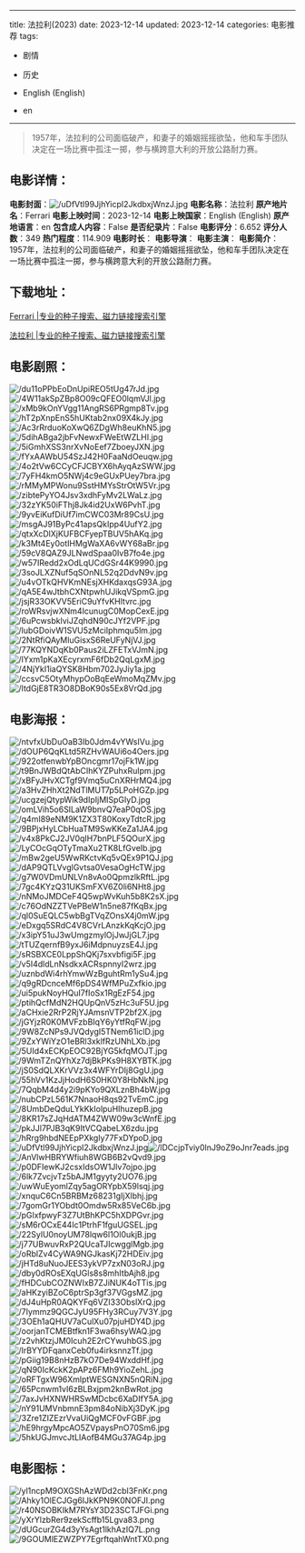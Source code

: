 
---
title: 法拉利(2023)
date: 2023-12-14
updated: 2023-12-14
categories: 电影推荐
tags:
- 剧情
- 历史

- English (English)
- en
---


> 1957年，法拉利的公司面临破产，和妻子的婚姻摇摇欲坠，他和车手团队决定在一场比赛中孤注一掷，参与横跨意大利的开放公路耐力赛。

## **电影详情**：

**电影封面**：<img src="https://image.tmdb.org/t/p/w200/uDfVtl99JjhYicpI2JkdbxjWnzJ.jpg" alt="/uDfVtl99JjhYicpI2JkdbxjWnzJ.jpg" title="/uDfVtl99JjhYicpI2JkdbxjWnzJ.jpg">
**电影名称**：法拉利
**原产地片名**：Ferrari
**电影上映时间**：2023-12-14
**电影上映国家**：English (English)
**原产地语言**：en
**包含成人内容**：False
**是否纪录片**：False
**电影评分**：6.652
**评分人数**：349
**热门程度**：114.909
**电影时长**：
**电影导演**：
**电影主演**：
**电影简介**：1957年，法拉利的公司面临破产，和妻子的婚姻摇摇欲坠，他和车手团队决定在一场比赛中孤注一掷，参与横跨意大利的开放公路耐力赛。

## **下载地址**：
[Ferrari |专业的种子搜索、磁力链接搜索引擎](https://movie.amd794.com:2083/?search=Ferrari&ordering=&mode=match_phrase&page_size=10&page=1)

[法拉利 |专业的种子搜索、磁力链接搜索引擎](https://movie.amd794.com:2083/?search=%E6%B3%95%E6%8B%89%E5%88%A9&ordering=&mode=match_phrase&page_size=10&page=1)
 

## **电影剧照**：
<img src="https://image.tmdb.org/t/p/original/du11oPPbEoDnUpiREO5tUg47rJd.jpg" alt="/du11oPPbEoDnUpiREO5tUg47rJd.jpg" title="/du11oPPbEoDnUpiREO5tUg47rJd.jpg"><img src="https://image.tmdb.org/t/p/original/4W11akSpZBp8O09cQFEO0lqmVJl.jpg" alt="/4W11akSpZBp8O09cQFEO0lqmVJl.jpg" title="/4W11akSpZBp8O09cQFEO0lqmVJl.jpg"><img src="https://image.tmdb.org/t/p/original/xMb9kOnYVgg11AngRS6PRgmp8Tv.jpg" alt="/xMb9kOnYVgg11AngRS6PRgmp8Tv.jpg" title="/xMb9kOnYVgg11AngRS6PRgmp8Tv.jpg"><img src="https://image.tmdb.org/t/p/original/hT2pXnpEnS5hUKtab2nx09X4kJy.jpg" alt="/hT2pXnpEnS5hUKtab2nx09X4kJy.jpg" title="/hT2pXnpEnS5hUKtab2nx09X4kJy.jpg"><img src="https://image.tmdb.org/t/p/original/Ac3rRrduoKoXwQ6ZDgWh8euKhN5.jpg" alt="/Ac3rRrduoKoXwQ6ZDgWh8euKhN5.jpg" title="/Ac3rRrduoKoXwQ6ZDgWh8euKhN5.jpg"><img src="https://image.tmdb.org/t/p/original/5dihABga2jbFvNewxFWeEtWZLHI.jpg" alt="/5dihABga2jbFvNewxFWeEtWZLHI.jpg" title="/5dihABga2jbFvNewxFWeEtWZLHI.jpg"><img src="https://image.tmdb.org/t/p/original/5iGmhXSS3nrXvNoEef7ZboeyJXN.jpg" alt="/5iGmhXSS3nrXvNoEef7ZboeyJXN.jpg" title="/5iGmhXSS3nrXvNoEef7ZboeyJXN.jpg"><img src="https://image.tmdb.org/t/p/original/fYxAAWbU54SzJ42H0FaaNdOeuqw.jpg" alt="/fYxAAWbU54SzJ42H0FaaNdOeuqw.jpg" title="/fYxAAWbU54SzJ42H0FaaNdOeuqw.jpg"><img src="https://image.tmdb.org/t/p/original/4o2tVw6CCyCFJCBYX6hAyqAzSWW.jpg" alt="/4o2tVw6CCyCFJCBYX6hAyqAzSWW.jpg" title="/4o2tVw6CCyCFJCBYX6hAyqAzSWW.jpg"><img src="https://image.tmdb.org/t/p/original/7yFH4kmO5NWj4c9eGUxPUey7bra.jpg" alt="/7yFH4kmO5NWj4c9eGUxPUey7bra.jpg" title="/7yFH4kmO5NWj4c9eGUxPUey7bra.jpg"><img src="https://image.tmdb.org/t/p/original/rMMyMPWonu9SstHMYsStrOtW5Vr.jpg" alt="/rMMyMPWonu9SstHMYsStrOtW5Vr.jpg" title="/rMMyMPWonu9SstHMYsStrOtW5Vr.jpg"><img src="https://image.tmdb.org/t/p/original/zibtePyYO4Jsv3xdhFyMv2LWaLz.jpg" alt="/zibtePyYO4Jsv3xdhFyMv2LWaLz.jpg" title="/zibtePyYO4Jsv3xdhFyMv2LWaLz.jpg"><img src="https://image.tmdb.org/t/p/original/32zYK50iFThj8Jk4id2UxW6PvhT.jpg" alt="/32zYK50iFThj8Jk4id2UxW6PvhT.jpg" title="/32zYK50iFThj8Jk4id2UxW6PvhT.jpg"><img src="https://image.tmdb.org/t/p/original/9yvEiKufDiUf7imCWC03Mr89CsU.jpg" alt="/9yvEiKufDiUf7imCWC03Mr89CsU.jpg" title="/9yvEiKufDiUf7imCWC03Mr89CsU.jpg"><img src="https://image.tmdb.org/t/p/original/msgAJ91ByPc41apsQkIpp4UufY2.jpg" alt="/msgAJ91ByPc41apsQkIpp4UufY2.jpg" title="/msgAJ91ByPc41apsQkIpp4UufY2.jpg"><img src="https://image.tmdb.org/t/p/original/qtxXcDlXjKUFBCFyepTBUV5hAKq.jpg" alt="/qtxXcDlXjKUFBCFyepTBUV5hAKq.jpg" title="/qtxXcDlXjKUFBCFyepTBUV5hAKq.jpg"><img src="https://image.tmdb.org/t/p/original/k3Mt4Ey0otIHMgWaXA6vWY68aBr.jpg" alt="/k3Mt4Ey0otIHMgWaXA6vWY68aBr.jpg" title="/k3Mt4Ey0otIHMgWaXA6vWY68aBr.jpg"><img src="https://image.tmdb.org/t/p/original/59cV8QAZ9JLNwdSpaa0IvB7fo4e.jpg" alt="/59cV8QAZ9JLNwdSpaa0IvB7fo4e.jpg" title="/59cV8QAZ9JLNwdSpaa0IvB7fo4e.jpg"><img src="https://image.tmdb.org/t/p/original/w57IRedd2xOdLqUCdGSr44K9990.jpg" alt="/w57IRedd2xOdLqUCdGSr44K9990.jpg" title="/w57IRedd2xOdLqUCdGSr44K9990.jpg"><img src="https://image.tmdb.org/t/p/original/3soJLXZNuf5qSOnNL52q2DdvN9v.jpg" alt="/3soJLXZNuf5qSOnNL52q2DdvN9v.jpg" title="/3soJLXZNuf5qSOnNL52q2DdvN9v.jpg"><img src="https://image.tmdb.org/t/p/original/u4vOTkQHVKmNEsjXHKdaxqsG93A.jpg" alt="/u4vOTkQHVKmNEsjXHKdaxqsG93A.jpg" title="/u4vOTkQHVKmNEsjXHKdaxqsG93A.jpg"><img src="https://image.tmdb.org/t/p/original/qA5E4wJtbhCXNtpwhUJikqVSpmG.jpg" alt="/qA5E4wJtbhCXNtpwhUJikqVSpmG.jpg" title="/qA5E4wJtbhCXNtpwhUJikqVSpmG.jpg"><img src="https://image.tmdb.org/t/p/original/jsjR33OKVV5EriC9uYfvKHltvrc.jpg" alt="/jsjR33OKVV5EriC9uYfvKHltvrc.jpg" title="/jsjR33OKVV5EriC9uYfvKHltvrc.jpg"><img src="https://image.tmdb.org/t/p/original/roWRsvjwXNm4IcunugC0MopCexE.jpg" alt="/roWRsvjwXNm4IcunugC0MopCexE.jpg" title="/roWRsvjwXNm4IcunugC0MopCexE.jpg"><img src="https://image.tmdb.org/t/p/original/6uPcwsbklviJZqhdN90cJYf2VPF.jpg" alt="/6uPcwsbklviJZqhdN90cJYf2VPF.jpg" title="/6uPcwsbklviJZqhdN90cJYf2VPF.jpg"><img src="https://image.tmdb.org/t/p/original/lubGDoivW1SVU5zMciIphmqu5lm.jpg" alt="/lubGDoivW1SVU5zMciIphmqu5lm.jpg" title="/lubGDoivW1SVU5zMciIphmqu5lm.jpg"><img src="https://image.tmdb.org/t/p/original/2NtRfiQAyMluGisxS6ReUFyNjVJ.jpg" alt="/2NtRfiQAyMluGisxS6ReUFyNjVJ.jpg" title="/2NtRfiQAyMluGisxS6ReUFyNjVJ.jpg"><img src="https://image.tmdb.org/t/p/original/77KQYNDqKb0Paus2iLZFETxVJmN.jpg" alt="/77KQYNDqKb0Paus2iLZFETxVJmN.jpg" title="/77KQYNDqKb0Paus2iLZFETxVJmN.jpg"><img src="https://image.tmdb.org/t/p/original/lYxm1pKaXEcyrxmF6fDb2QqLgxM.jpg" alt="/lYxm1pKaXEcyrxmF6fDb2QqLgxM.jpg" title="/lYxm1pKaXEcyrxmF6fDb2QqLgxM.jpg"><img src="https://image.tmdb.org/t/p/original/4NjYkI1iaQYSK8Hbm702JyJiy1a.jpg" alt="/4NjYkI1iaQYSK8Hbm702JyJiy1a.jpg" title="/4NjYkI1iaQYSK8Hbm702JyJiy1a.jpg"><img src="https://image.tmdb.org/t/p/original/ccsvC5OtyMhypOoBqEeWmoMqZMv.jpg" alt="/ccsvC5OtyMhypOoBqEeWmoMqZMv.jpg" title="/ccsvC5OtyMhypOoBqEeWmoMqZMv.jpg"><img src="https://image.tmdb.org/t/p/original/ltdGjE8TR3O8DBoK90s5Ex8VrQd.jpg" alt="/ltdGjE8TR3O8DBoK90s5Ex8VrQd.jpg" title="/ltdGjE8TR3O8DBoK90s5Ex8VrQd.jpg">

## **电影海报**：
<img src="https://image.tmdb.org/t/p/original/ntvfxUbDuOaB3Ib0Jdm4vYWsIVu.jpg" alt="/ntvfxUbDuOaB3Ib0Jdm4vYWsIVu.jpg" title="/ntvfxUbDuOaB3Ib0Jdm4vYWsIVu.jpg"><img src="https://image.tmdb.org/t/p/original/dOUP6QqKLtd5RZHvWAUi6o4Oers.jpg" alt="/dOUP6QqKLtd5RZHvWAUi6o4Oers.jpg" title="/dOUP6QqKLtd5RZHvWAUi6o4Oers.jpg"><img src="https://image.tmdb.org/t/p/original/922otfenwbYpBOncgmr17ojFk1W.jpg" alt="/922otfenwbYpBOncgmr17ojFk1W.jpg" title="/922otfenwbYpBOncgmr17ojFk1W.jpg"><img src="https://image.tmdb.org/t/p/original/t9BnJWBdQtAbCIhKYZPuhxRuIpm.jpg" alt="/t9BnJWBdQtAbCIhKYZPuhxRuIpm.jpg" title="/t9BnJWBdQtAbCIhKYZPuhxRuIpm.jpg"><img src="https://image.tmdb.org/t/p/original/xBFyJHvXCTgf9Vmq5uCnXRHrMQ4.jpg" alt="/xBFyJHvXCTgf9Vmq5uCnXRHrMQ4.jpg" title="/xBFyJHvXCTgf9Vmq5uCnXRHrMQ4.jpg"><img src="https://image.tmdb.org/t/p/original/a3HvZHhXt2NdTlMUT7p5LPoHGZp.jpg" alt="/a3HvZHhXt2NdTlMUT7p5LPoHGZp.jpg" title="/a3HvZHhXt2NdTlMUT7p5LPoHGZp.jpg"><img src="https://image.tmdb.org/t/p/original/ucgzejQtypWik9dIpIjMISpGIyD.jpg" alt="/ucgzejQtypWik9dIpIjMISpGIyD.jpg" title="/ucgzejQtypWik9dIpIjMISpGIyD.jpg"><img src="https://image.tmdb.org/t/p/original/omLVih5o6SILaW9bnvQ7eaP0qOS.jpg" alt="/omLVih5o6SILaW9bnvQ7eaP0qOS.jpg" title="/omLVih5o6SILaW9bnvQ7eaP0qOS.jpg"><img src="https://image.tmdb.org/t/p/original/q4mI89eNM9K1ZX3T80KoxyTdtcR.jpg" alt="/q4mI89eNM9K1ZX3T80KoxyTdtcR.jpg" title="/q4mI89eNM9K1ZX3T80KoxyTdtcR.jpg"><img src="https://image.tmdb.org/t/p/original/9BPjxHyLCbHuaTM9SwKKeZa1JA4.jpg" alt="/9BPjxHyLCbHuaTM9SwKKeZa1JA4.jpg" title="/9BPjxHyLCbHuaTM9SwKKeZa1JA4.jpg"><img src="https://image.tmdb.org/t/p/original/v4x8PkCJ2JV0qIH7bnPLF5QOurX.jpg" alt="/v4x8PkCJ2JV0qIH7bnPLF5QOurX.jpg" title="/v4x8PkCJ2JV0qIH7bnPLF5QOurX.jpg"><img src="https://image.tmdb.org/t/p/original/LyCOcGqOTyTmaXu2TK8LfGveIb.jpg" alt="/LyCOcGqOTyTmaXu2TK8LfGveIb.jpg" title="/LyCOcGqOTyTmaXu2TK8LfGveIb.jpg"><img src="https://image.tmdb.org/t/p/original/mBw2geU5WwRKctvKq5vQEx9P1QJ.jpg" alt="/mBw2geU5WwRKctvKq5vQEx9P1QJ.jpg" title="/mBw2geU5WwRKctvKq5vQEx9P1QJ.jpg"><img src="https://image.tmdb.org/t/p/original/dAP9QTLVvglGvtsa0VesaOgHcTW.jpg" alt="/dAP9QTLVvglGvtsa0VesaOgHcTW.jpg" title="/dAP9QTLVvglGvtsa0VesaOgHcTW.jpg"><img src="https://image.tmdb.org/t/p/original/g7W0VDmUNLVn8vAo0QpmzlkRftL.jpg" alt="/g7W0VDmUNLVn8vAo0QpmzlkRftL.jpg" title="/g7W0VDmUNLVn8vAo0QpmzlkRftL.jpg"><img src="https://image.tmdb.org/t/p/original/7gc4KYzQ31UKSmFXV6Z0li6NHt8.jpg" alt="/7gc4KYzQ31UKSmFXV6Z0li6NHt8.jpg" title="/7gc4KYzQ31UKSmFXV6Z0li6NHt8.jpg"><img src="https://image.tmdb.org/t/p/original/nNMoJMDCeF4Q5wpWvKuh5b8K2sX.jpg" alt="/nNMoJMDCeF4Q5wpWvKuh5b8K2sX.jpg" title="/nNMoJMDCeF4Q5wpWvKuh5b8K2sX.jpg"><img src="https://image.tmdb.org/t/p/original/c76OdNZZTVePBeW1n5ne87fKqBx.jpg" alt="/c76OdNZZTVePBeW1n5ne87fKqBx.jpg" title="/c76OdNZZTVePBeW1n5ne87fKqBx.jpg"><img src="https://image.tmdb.org/t/p/original/ql0SuEQLC5wbBgTVqZOnsX4j0mW.jpg" alt="/ql0SuEQLC5wbBgTVqZOnsX4j0mW.jpg" title="/ql0SuEQLC5wbBgTVqZOnsX4j0mW.jpg"><img src="https://image.tmdb.org/t/p/original/eDxgq5SRdC4V8CVrLAnzkKqKcjO.jpg" alt="/eDxgq5SRdC4V8CVrLAnzkKqKcjO.jpg" title="/eDxgq5SRdC4V8CVrLAnzkKqKcjO.jpg"><img src="https://image.tmdb.org/t/p/original/x3ipY51uJ3wUmgzmylOjJwJjGL7.jpg" alt="/x3ipY51uJ3wUmgzmylOjJwJjGL7.jpg" title="/x3ipY51uJ3wUmgzmylOjJwJjGL7.jpg"><img src="https://image.tmdb.org/t/p/original/tTUZqernfB9yxJ6iMdpnuyzsE4J.jpg" alt="/tTUZqernfB9yxJ6iMdpnuyzsE4J.jpg" title="/tTUZqernfB9yxJ6iMdpnuyzsE4J.jpg"><img src="https://image.tmdb.org/t/p/original/sRSBXCE0LppShQKj7sxvbfigi5F.jpg" alt="/sRSBXCE0LppShQKj7sxvbfigi5F.jpg" title="/sRSBXCE0LppShQKj7sxvbfigi5F.jpg"><img src="https://image.tmdb.org/t/p/original/v5I4dldLnNsdkxACRspnnyI2wrz.jpg" alt="/v5I4dldLnNsdkxACRspnnyI2wrz.jpg" title="/v5I4dldLnNsdkxACRspnnyI2wrz.jpg"><img src="https://image.tmdb.org/t/p/original/uznbdWi4rhYmwWzBguhtRm1ySu4.jpg" alt="/uznbdWi4rhYmwWzBguhtRm1ySu4.jpg" title="/uznbdWi4rhYmwWzBguhtRm1ySu4.jpg"><img src="https://image.tmdb.org/t/p/original/q9gRDcnceMf6pDS4WfMPuZxfkio.jpg" alt="/q9gRDcnceMf6pDS4WfMPuZxfkio.jpg" title="/q9gRDcnceMf6pDS4WfMPuZxfkio.jpg"><img src="https://image.tmdb.org/t/p/original/ui5pukNoyHQuI7fIoSx1RgEzF54.jpg" alt="/ui5pukNoyHQuI7fIoSx1RgEzF54.jpg" title="/ui5pukNoyHQuI7fIoSx1RgEzF54.jpg"><img src="https://image.tmdb.org/t/p/original/ptihQcfMdN2HQUpQnV5zHc3uF5U.jpg" alt="/ptihQcfMdN2HQUpQnV5zHc3uF5U.jpg" title="/ptihQcfMdN2HQUpQnV5zHc3uF5U.jpg"><img src="https://image.tmdb.org/t/p/original/aCHxie2RrP2RjYJAmsnVTP2bf2X.jpg" alt="/aCHxie2RrP2RjYJAmsnVTP2bf2X.jpg" title="/aCHxie2RrP2RjYJAmsnVTP2bf2X.jpg"><img src="https://image.tmdb.org/t/p/original/jGYjzR0K0MVFzbBIqY6yYtfRqFW.jpg" alt="/jGYjzR0K0MVFzbBIqY6yYtfRqFW.jpg" title="/jGYjzR0K0MVFzbBIqY6yYtfRqFW.jpg"><img src="https://image.tmdb.org/t/p/original/9W8ZcNPs9JVQdygI5TNem61iclD.jpg" alt="/9W8ZcNPs9JVQdygI5TNem61iclD.jpg" title="/9W8ZcNPs9JVQdygI5TNem61iclD.jpg"><img src="https://image.tmdb.org/t/p/original/9ZxYWiYzO1eBRl3xklfRzUNhLXb.jpg" alt="/9ZxYWiYzO1eBRl3xklfRzUNhLXb.jpg" title="/9ZxYWiYzO1eBRl3xklfRzUNhLXb.jpg"><img src="https://image.tmdb.org/t/p/original/5UId4xECKpEOC92BjYG5kfqMOJT.jpg" alt="/5UId4xECKpEOC92BjYG5kfqMOJT.jpg" title="/5UId4xECKpEOC92BjYG5kfqMOJT.jpg"><img src="https://image.tmdb.org/t/p/original/9WmTZnQYhXz7djBkPKs9H8XYBTK.jpg" alt="/9WmTZnQYhXz7djBkPKs9H8XYBTK.jpg" title="/9WmTZnQYhXz7djBkPKs9H8XYBTK.jpg"><img src="https://image.tmdb.org/t/p/original/jS0SdQLXKrVVz3x4WFYrDIj8GgU.jpg" alt="/jS0SdQLXKrVVz3x4WFYrDIj8GgU.jpg" title="/jS0SdQLXKrVVz3x4WFYrDIj8GgU.jpg"><img src="https://image.tmdb.org/t/p/original/55hVv1KzJjHodH6S0HK0Y8HbNkN.jpg" alt="/55hVv1KzJjHodH6S0HK0Y8HbNkN.jpg" title="/55hVv1KzJjHodH6S0HK0Y8HbNkN.jpg"><img src="https://image.tmdb.org/t/p/original/7QqbM4d4y2i9pKYo9QXLznBh4bW.jpg" alt="/7QqbM4d4y2i9pKYo9QXLznBh4bW.jpg" title="/7QqbM4d4y2i9pKYo9QXLznBh4bW.jpg"><img src="https://image.tmdb.org/t/p/original/nubCPzL561K7NnaoH8qs92TvEmC.jpg" alt="/nubCPzL561K7NnaoH8qs92TvEmC.jpg" title="/nubCPzL561K7NnaoH8qs92TvEmC.jpg"><img src="https://image.tmdb.org/t/p/original/8UmbDeQduLYkKkIolpuHIhuzepB.jpg" alt="/8UmbDeQduLYkKkIolpuHIhuzepB.jpg" title="/8UmbDeQduLYkKkIolpuHIhuzepB.jpg"><img src="https://image.tmdb.org/t/p/original/8KR17sZJqHdATM4ZWW09w3cWnfE.jpg" alt="/8KR17sZJqHdATM4ZWW09w3cWnfE.jpg" title="/8KR17sZJqHdATM4ZWW09w3cWnfE.jpg"><img src="https://image.tmdb.org/t/p/original/pkJJl7PJB3qK9ItVCQabeLX6zdu.jpg" alt="/pkJJl7PJB3qK9ItVCQabeLX6zdu.jpg" title="/pkJJl7PJB3qK9ItVCQabeLX6zdu.jpg"><img src="https://image.tmdb.org/t/p/original/hRrg9hbdNEEpPXkgly77FxDYpoD.jpg" alt="/hRrg9hbdNEEpPXkgly77FxDYpoD.jpg" title="/hRrg9hbdNEEpPXkgly77FxDYpoD.jpg"><img src="https://image.tmdb.org/t/p/original/uDfVtl99JjhYicpI2JkdbxjWnzJ.jpg" alt="/uDfVtl99JjhYicpI2JkdbxjWnzJ.jpg" title="/uDfVtl99JjhYicpI2JkdbxjWnzJ.jpg"><img src="https://image.tmdb.org/t/p/original/lDCcjpTviy0lnJ9oZ9oJnr7eads.jpg" alt="/lDCcjpTviy0lnJ9oZ9oJnr7eads.jpg" title="/lDCcjpTviy0lnJ9oZ9oJnr7eads.jpg"><img src="https://image.tmdb.org/t/p/original/AnVlwHBRYWfiuh8WGB6B2vQvd9.jpg" alt="/AnVlwHBRYWfiuh8WGB6B2vQvd9.jpg" title="/AnVlwHBRYWfiuh8WGB6B2vQvd9.jpg"><img src="https://image.tmdb.org/t/p/original/p0DFIewKJ2csxIdsOW1Jlv7ojpo.jpg" alt="/p0DFIewKJ2csxIdsOW1Jlv7ojpo.jpg" title="/p0DFIewKJ2csxIdsOW1Jlv7ojpo.jpg"><img src="https://image.tmdb.org/t/p/original/6lk7ZvcjvTz5bAJM1gyyty2UO76.jpg" alt="/6lk7ZvcjvTz5bAJM1gyyty2UO76.jpg" title="/6lk7ZvcjvTz5bAJM1gyyty2UO76.jpg"><img src="https://image.tmdb.org/t/p/original/uwWuEyomlZqy5agORYpbX59lsqj.jpg" alt="/uwWuEyomlZqy5agORYpbX59lsqj.jpg" title="/uwWuEyomlZqy5agORYpbX59lsqj.jpg"><img src="https://image.tmdb.org/t/p/original/xnquC6Cn5BRBMz68231gIjXlbhj.jpg" alt="/xnquC6Cn5BRBMz68231gIjXlbhj.jpg" title="/xnquC6Cn5BRBMz68231gIjXlbhj.jpg"><img src="https://image.tmdb.org/t/p/original/7gomGr1YObdt0Omdw5Rx85VeC6b.jpg" alt="/7gomGr1YObdt0Omdw5Rx85VeC6b.jpg" title="/7gomGr1YObdt0Omdw5Rx85VeC6b.jpg"><img src="https://image.tmdb.org/t/p/original/pGlxfpwyF3Z7UtBhKPC5hXDPGvr.jpg" alt="/pGlxfpwyF3Z7UtBhKPC5hXDPGvr.jpg" title="/pGlxfpwyF3Z7UtBhKPC5hXDPGvr.jpg"><img src="https://image.tmdb.org/t/p/original/sM6rOCxE44Ic1PtrhF1fguUGSEL.jpg" alt="/sM6rOCxE44Ic1PtrhF1fguUGSEL.jpg" title="/sM6rOCxE44Ic1PtrhF1fguUGSEL.jpg"><img src="https://image.tmdb.org/t/p/original/22SylU0noyUM78lqw6l1Ol0ukjB.jpg" alt="/22SylU0noyUM78lqw6l1Ol0ukjB.jpg" title="/22SylU0noyUM78lqw6l1Ol0ukjB.jpg"><img src="https://image.tmdb.org/t/p/original/j77UBwuvRxP2QUcaTJIcwgglMgb.jpg" alt="/j77UBwuvRxP2QUcaTJIcwgglMgb.jpg" title="/j77UBwuvRxP2QUcaTJIcwgglMgb.jpg"><img src="https://image.tmdb.org/t/p/original/oRblZv4CyWA9NGJkasKj72HDEiv.jpg" alt="/oRblZv4CyWA9NGJkasKj72HDEiv.jpg" title="/oRblZv4CyWA9NGJkasKj72HDEiv.jpg"><img src="https://image.tmdb.org/t/p/original/jHTd8uNuoJEES3ykVP7zxN03oRJ.jpg" alt="/jHTd8uNuoJEES3ykVP7zxN03oRJ.jpg" title="/jHTd8uNuoJEES3ykVP7zxN03oRJ.jpg"><img src="https://image.tmdb.org/t/p/original/dby0dROsEXqUGls8s8mhItbAjh8.jpg" alt="/dby0dROsEXqUGls8s8mhItbAjh8.jpg" title="/dby0dROsEXqUGls8s8mhItbAjh8.jpg"><img src="https://image.tmdb.org/t/p/original/fHDCubCOZNWIxB7ZJiNUK4oTTis.jpg" alt="/fHDCubCOZNWIxB7ZJiNUK4oTTis.jpg" title="/fHDCubCOZNWIxB7ZJiNUK4oTTis.jpg"><img src="https://image.tmdb.org/t/p/original/aHKzyiBZoC6ptrSp3gf37VGgsMZ.jpg" alt="/aHKzyiBZoC6ptrSp3gf37VGgsMZ.jpg" title="/aHKzyiBZoC6ptrSp3gf37VGgsMZ.jpg"><img src="https://image.tmdb.org/t/p/original/dJ4uHpR0AQKYFq6VZI33ObslXrQ.jpg" alt="/dJ4uHpR0AQKYFq6VZI33ObslXrQ.jpg" title="/dJ4uHpR0AQKYFq6VZI33ObslXrQ.jpg"><img src="https://image.tmdb.org/t/p/original/7Iymmz9QGCJyU95FHy3RCuy7V3Y.jpg" alt="/7Iymmz9QGCJyU95FHy3RCuy7V3Y.jpg" title="/7Iymmz9QGCJyU95FHy3RCuy7V3Y.jpg"><img src="https://image.tmdb.org/t/p/original/3OEh1aQHUV7aCulXu07pjuHDY4D.jpg" alt="/3OEh1aQHUV7aCulXu07pjuHDY4D.jpg" title="/3OEh1aQHUV7aCulXu07pjuHDY4D.jpg"><img src="https://image.tmdb.org/t/p/original/oorjanTCMEBtfkn1F3wa6hsyWAQ.jpg" alt="/oorjanTCMEBtfkn1F3wa6hsyWAQ.jpg" title="/oorjanTCMEBtfkn1F3wa6hsyWAQ.jpg"><img src="https://image.tmdb.org/t/p/original/z2vhKtzjJM0Icuh2E2rCYwuhbGS.jpg" alt="/z2vhKtzjJM0Icuh2E2rCYwuhbGS.jpg" title="/z2vhKtzjJM0Icuh2E2rCYwuhbGS.jpg"><img src="https://image.tmdb.org/t/p/original/lrBYYDFqanxCeb0fu4irksnnzTf.jpg" alt="/lrBYYDFqanxCeb0fu4irksnnzTf.jpg" title="/lrBYYDFqanxCeb0fu4irksnnzTf.jpg"><img src="https://image.tmdb.org/t/p/original/pGiig19B8nHzB7kO7De94WxddHf.jpg" alt="/pGiig19B8nHzB7kO7De94WxddHf.jpg" title="/pGiig19B8nHzB7kO7De94WxddHf.jpg"><img src="https://image.tmdb.org/t/p/original/qN90IcKckK2pAPz6FMh9YioZehL.jpg" alt="/qN90IcKckK2pAPz6FMh9YioZehL.jpg" title="/qN90IcKckK2pAPz6FMh9YioZehL.jpg"><img src="https://image.tmdb.org/t/p/original/oRFTgxW96XmlptWESGNXN5nQRiN.jpg" alt="/oRFTgxW96XmlptWESGNXN5nQRiN.jpg" title="/oRFTgxW96XmlptWESGNXN5nQRiN.jpg"><img src="https://image.tmdb.org/t/p/original/65Pcnwm1vI6zBLBxjpm2knBwRot.jpg" alt="/65Pcnwm1vI6zBLBxjpm2knBwRot.jpg" title="/65Pcnwm1vI6zBLBxjpm2knBwRot.jpg"><img src="https://image.tmdb.org/t/p/original/7axJvHXNWHRSwMDcbc6XaDIfY5A.jpg" alt="/7axJvHXNWHRSwMDcbc6XaDIfY5A.jpg" title="/7axJvHXNWHRSwMDcbc6XaDIfY5A.jpg"><img src="https://image.tmdb.org/t/p/original/nY91UMVnbmnE3pm84oNibXj3DyK.jpg" alt="/nY91UMVnbmnE3pm84oNibXj3DyK.jpg" title="/nY91UMVnbmnE3pm84oNibXj3DyK.jpg"><img src="https://image.tmdb.org/t/p/original/3Zre1ZIZEzrVvaUiQgMCF0vFGBF.jpg" alt="/3Zre1ZIZEzrVvaUiQgMCF0vFGBF.jpg" title="/3Zre1ZIZEzrVvaUiQgMCF0vFGBF.jpg"><img src="https://image.tmdb.org/t/p/original/hE9hrgyMpcAO5ZVpaysPnO70Sm6.jpg" alt="/hE9hrgyMpcAO5ZVpaysPnO70Sm6.jpg" title="/hE9hrgyMpcAO5ZVpaysPnO70Sm6.jpg"><img src="https://image.tmdb.org/t/p/original/5hkUGJmvcJtLIAofB4MGu37AG4p.jpg" alt="/5hkUGJmvcJtLIAofB4MGu37AG4p.jpg" title="/5hkUGJmvcJtLIAofB4MGu37AG4p.jpg">

## **电影图标**：
<img src="https://image.tmdb.org/t/p/original/yl1ncpM9OXGShAzWDd2cbI3FnKr.png" alt="/yl1ncpM9OXGShAzWDd2cbI3FnKr.png" title="/yl1ncpM9OXGShAzWDd2cbI3FnKr.png"><img src="https://image.tmdb.org/t/p/original/Ahky1OlECJGg6IJkKPN9K0NOFJI.png" alt="/Ahky1OlECJGg6IJkKPN9K0NOFJI.png" title="/Ahky1OlECJGg6IJkKPN9K0NOFJI.png"><img src="https://image.tmdb.org/t/p/original/r40NSOBKIkM7RYsY3D23SCTJFGi.png" alt="/r40NSOBKIkM7RYsY3D23SCTJFGi.png" title="/r40NSOBKIkM7RYsY3D23SCTJFGi.png"><img src="https://image.tmdb.org/t/p/original/yXrYlzbRer9zekScffb15Lgva83.png" alt="/yXrYlzbRer9zekScffb15Lgva83.png" title="/yXrYlzbRer9zekScffb15Lgva83.png"><img src="https://image.tmdb.org/t/p/original/dUGcurZG4d3yYsAgt1lkhAzIQ7L.png" alt="/dUGcurZG4d3yYsAgt1lkhAzIQ7L.png" title="/dUGcurZG4d3yYsAgt1lkhAzIQ7L.png"><img src="https://image.tmdb.org/t/p/original/9GOUMlEZWZPY7EgrftqahWntTX0.png" alt="/9GOUMlEZWZPY7EgrftqahWntTX0.png" title="/9GOUMlEZWZPY7EgrftqahWntTX0.png">
